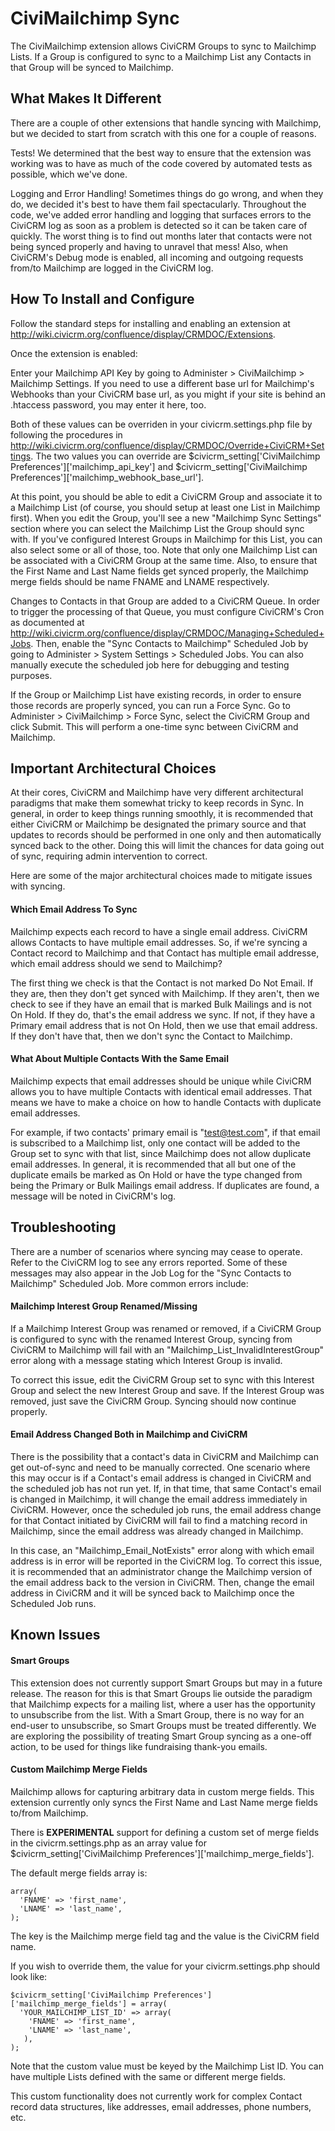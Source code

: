 CiviMailchimp Sync
==================

The CiviMailchimp extension allows CiviCRM Groups to sync to Mailchimp Lists. If a Group is configured to sync to a Mailchimp List any Contacts in that Group will be synced to Mailchimp. 

## What Makes It Different

There are a couple of other extensions that handle syncing with Mailchimp, but we decided to start from scratch with this one for a couple of reasons.

Tests! We determined that the best way to ensure that the extension was working was to have as much of the code covered by automated tests as possible, which we've done.

Logging and Error Handling! Sometimes things do go wrong, and when they do, we decided it's best to have them fail spectacularly. Throughout the code, we've added error handling and logging that surfaces errors to the CiviCRM log as soon as a problem is detected so it can be taken care of quickly. The worst thing is to find out months later that contacts were not being synced properly and having to unravel that mess! Also, when CiviCRM's Debug mode is enabled, all incoming and outgoing requests from/to Mailchimp are logged in the CiviCRM log.

## How To Install and Configure

Follow the standard steps for installing and enabling an extension at http://wiki.civicrm.org/confluence/display/CRMDOC/Extensions.

Once the extension is enabled:

Enter your Mailchimp API Key by going to Administer > CiviMailchimp > Mailchimp Settings. If you need to use a different base url for Mailchimp's Webhooks than your CiviCRM base url, as you might if your site is behind an .htaccess password, you may enter it here, too. 

Both of these values can be overriden in your civicrm.settings.php file by following the procedures in http://wiki.civicrm.org/confluence/display/CRMDOC/Override+CiviCRM+Settings. The two values you can override are $civicrm_setting['CiviMailchimp Preferences']['mailchimp_api_key'] and $civicrm_setting['CiviMailchimp Preferences']['mailchimp_webhook_base_url'].

At this point, you should be able to edit a CiviCRM Group and associate it to a Mailchimp List (of course, you should setup at least one List in Mailchimp first). When you edit the Group, you'll see a new "Mailchimp Sync Settings" section where you can select the Mailchimp List the Group should sync with. If you've configured Interest Groups in Mailchimp for this List, you can also select some or all of those, too. Note that only one Mailchimp List can be associated with a CiviCRM Group at the same time. Also, to ensure that the First Name and Last Name fields get synced properly, the Mailchimp merge fields should be name FNAME and LNAME respectively.

Changes to Contacts in that Group are added to a CiviCRM Queue. In order to trigger the processing of that Queue, you must configure CiviCRM's Cron as documented at http://wiki.civicrm.org/confluence/display/CRMDOC/Managing+Scheduled+Jobs. Then, enable the "Sync Contacts to Mailchimp" Scheduled Job by going to Administer > System Settings > Scheduled Jobs. You can also manually execute the scheduled job here for debugging and testing purposes.

If the Group or Mailchimp List have existing records, in order to ensure those records are properly synced, you can run a Force Sync. Go to Administer > CiviMailchimp > Force Sync, select the CiviCRM Group and click Submit. This will perform a one-time sync between CiviCRM and Mailchimp.

## Important Architectural Choices

At their cores, CiviCRM and Mailchimp have very different architectural paradigms that make them somewhat tricky to keep records in Sync. In general, in order to keep things running smoothly, it is recommended that either CiviCRM or Mailchimp be designated the primary source and that updates to records should be performed in one only and then automatically synced back to the other. Doing this will limit the chances for data going out of sync, requiring admin intervention to correct.

Here are some of the major architectural choices made to mitigate issues with syncing.

#### Which Email Address To Sync

Mailchimp expects each record to have a single email address. CiviCRM allows Contacts to have multiple email addresses. So, if we're syncing a Contact record to Mailchimp and that Contact has multiple email addresse, which email address should we send to Mailchimp?

The first thing we check is that the Contact is not marked Do Not Email. If they are, then they don't get synced with Mailchimp. If they aren't, then we check to see if they have an email that is marked Bulk Mailings and is not On Hold. If they do, that's the email address we sync. If not, if they have a Primary email address that is not On Hold, then we use that email address. If they don't have that, then we don't sync the Contact to Mailchimp.

#### What About Multiple Contacts With the Same Email

Mailchimp expects that email addresses should be unique while CiviCRM allows you to have multiple Contacts with identical email addresses. That means we have to make a choice on how to handle Contacts with duplicate email addresses.

For example, if two contacts' primary email is "test@test.com", if that email is subscribed to a Mailchimp list, only one contact will be added to the Group set to sync with that list, since Mailchimp does not allow duplicate email addresses. In general, it is recommended that all but one of the duplicate emails be marked as On Hold or have the type changed from being the Primary or Bulk Mailings email address. If duplicates are found, a message will be noted in CiviCRM's log.

## Troubleshooting

There are a number of scenarios where syncing may cease to operate. Refer to
the CiviCRM log to see any errors reported. Some of these messages may also appear in the Job Log for the "Sync Contacts to Mailchimp" Scheduled Job. More common errors include: 

#### Mailchimp Interest Group Renamed/Missing

If a Mailchimp Interest Group was renamed or removed, if a CiviCRM Group is configured to sync with the renamed Interest Group, syncing from CiviCRM to Mailchimp will fail with an "Mailchimp_List_InvalidInterestGroup" error along with a message stating which Interest Group is invalid.

To correct this issue, edit the CiviCRM Group set to sync with this Interest Group and select the new Interest Group and save. If the Interest Group was removed, just save the CiviCRM Group. Syncing should now continue properly.

#### Email Address Changed Both in Mailchimp and CiviCRM

There is the possibility that a contact's data in CiviCRM and Mailchimp can get out-of-sync and need to be manually corrected. One scenario where this may occur is if a Contact's email address is changed in CiviCRM and the scheduled job has not run yet. If, in that time, that same Contact's email is changed in Mailchimp, it will change the email address immediately in CiviCRM. However, once the scheduled job runs, the email address change for that Contact initiated by CiviCRM will fail to find a matching record in Mailchimp, since the email address was already changed in Mailchimp. 

In this case, an "Mailchimp_Email_NotExists" error along with which email address is in error will be reported in the CiviCRM log. To correct this issue, it is recommended that an administrator change the Mailchimp version of the email address back to the version in CiviCRM. Then, change the email address in CiviCRM and it will be synced back to Mailchimp once the Scheduled Job runs.

## Known Issues

#### Smart Groups

This extension does not currently support Smart Groups but may in a future release. The reason for this is that Smart Groups lie outside the paradigm that Mailchimp expects for a mailing list, where a user has the opportunity to unsubscribe from the list. With a Smart Group, there is no way for an end-user to unsubscribe, so Smart Groups must be treated differently. We are exploring the possibility of treating Smart Group syncing as a one-off action, to be used for things like fundraising thank-you emails.

#### Custom Mailchimp Merge Fields

Mailchimp allows for capturing arbitrary data in custom merge fields. This extension currently only syncs the First Name and Last Name merge fields to/from Mailchimp. 

There is **EXPERIMENTAL** support for defining a custom set of merge fields in the civicrm.settings.php as an array value for $civicrm_setting['CiviMailchimp Preferences']['mailchimp_merge_fields'].

The default merge fields array is:

```
array(
  'FNAME' => 'first_name',
  'LNAME' => 'last_name',
);
```

The key is the Mailchimp merge field tag and the value is the CiviCRM field name.

If you wish to override them, the value for your civicrm.settings.php should look like:

```
$civicrm_setting['CiviMailchimp Preferences']['mailchimp_merge_fields'] = array(
  'YOUR_MAILCHIMP_LIST_ID' => array(
    'FNAME' => 'first_name',
    'LNAME' => 'last_name',
   ),
);
```

Note that the custom value must be keyed by the Mailchimp List ID. You can have multiple Lists defined with the same or different merge fields.

This custom functionality does not currently work for complex Contact record data structures, like addresses, email addresses, phone numbers, etc. 
